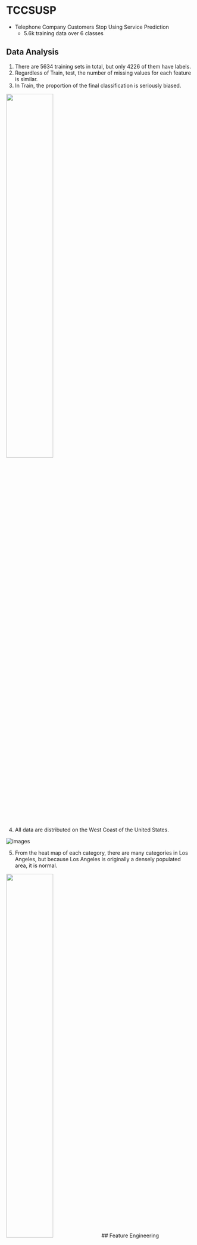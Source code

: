 # TCCSUSP
* Telephone Company Customers Stop Using Service Prediction
  * 5.6k training data over 6 classes

## Data Analysis

1. There are 5634 training sets in total, but only 4226 of them have labels.
2. Regardless of Train, test, the number of missing values for each feature is similar.
3. In Train, the proportion of the final classification is seriously biased.

<!-- ![images](https://github.com/ycchiu0703/Telephone-Company-Customers-Stop-Using-Service-Prediction/blob/main/images/Data%20distribution.jpg) -->
<img src="https://github.com/ycchiu0703/Telephone-Company-Customers-Stop-Using-Service-Prediction/blob/main/images/Data%20distribution.jpg" width="50%" height="50%">

4. All data are distributed on the West Coast of the United States.

![images](https://github.com/ycchiu0703/Telephone-Company-Customers-Stop-Using-Service-Prediction/blob/main/images/Total_Heatmap.jpg)

5. From the heat map of each category, there are many categories in Los Angeles, but because Los Angeles is originally a densely populated area, it is normal.

<!-- ![images](https://github.com/ycchiu0703/Telephone-Company-Customers-Stop-Using-Service-Prediction/blob/main/images/Each_Category_Heatmap.jpg) -->
<img src="https://github.com/ycchiu0703/Telephone-Company-Customers-Stop-Using-Service-Prediction/blob/main/images/Each_Category_Heatmap.jpg" width="50%" height="50%">
## Feature Engineering

### Feature 3~5： Age, Under 30, Senior Citizen

We believe that there is an obvious consideration relationship between the three features of 'Age', 'Under 30' and 'Senior Citizen', such as:

* If 'Age' < 30, 'Under 30' should be "Yes" and 'Senior Citizen' should be "No".
* If 65 > 'Age' >= 30, then 'Under 30' should be "No", and 'Senior Citizen' should also be "No".
* If 'Age' >= 65 , then 'Under 30' should be "No", and 'Senior Citizen' should be "Yes" After observation, we found that 'Age', 'Under 30', 'Senior Citizen' three The features all have missing parts of each other, so we use the above features to make up the value:
  * When 'Age' < 30 and 'Under 30' is a missing value, fill in the missing value: "Yes".
  * When 'Age' >= 65 and 'Senior Citizen' is a missing value, fill in the missing value: "Yes".
  * When 'Under 30' == "Yes" and 'Age' is a missing value, fill in the missing value: the mean of 'Age' < 30.
  * When 'Senior Citizen' == 'Yes' and 'Age' is a missing value, fill in the missing value: the mean of 'Age' >= 65.
  * When 'Under 30' == "No' and 'Senior Citizen' == "No" and 'Age' is a missing value, add the missing value: 65 > 'Age' >= 30 mean.
  * After the above complements 1~5, all the remaining missing values of 'Age' will be filled up: the mean of all 'Age' is calculated to be about 46.67527672739572.
  * Since 65 > all mean of 'Age' >= 30, the corresponding missing values of 'Under 30' and 'Senior Citizen' are filled with "No".

### Feature Importance of Xgboost

* 'Population' has a significant impact on the prediction of xgboost. In fact, after repeatedly filling in the missing values and adjusting the model, the importance of 'Population' still remains in the first position, which shows that 'Population' has a great influence on the prediction of xgboost.
* The importance of 'City' for xgboost prediction is also in the top ten. After repeated filling and model adjustment, 'City' still has a certain degree of influence
* Although the two Features 'Country' and 'State' are not as important to xgboost prediction as 'Population' and 'City', they are still on the list. We believe that perfecting the missing values of these two Features will allow xgboost to give more accurate prediction results.
* Therefore, we decided to try to use other Features to fill the gaps of the above features. It can be inferred that 'Country', 'State', 'City' and 'Population' can basically be obtained from 'Zip Code' or 'Lat' Long' to get the corresponding information. At the same time, we found that we can get the corresponding 'Zip Code' from 'Lat Long' to make it more complete, so as to fill in the missing values of other features.

### Feature 12~14： Lat Long, Latitude, Longitude
* After first observing the feature of 'Lat Long', it is found that the content is (Lat, Long), where "Lat" is the longitude and "Long" is the latitude. At the same time, 'Latitude' and 'Longitude' are exactly the corresponding longitude and latitude. Therefore, we use this property to complement the 'Lat Long' row:
  * When both 'Latitude' and 'Longitude' have values and 'Lat Long' is missing, use ('Latitude', 'Longitude') to complement 'Lat Long'.

### Feature 11： Zip Code
* We use [geopy](https://geopy.readthedocs.io/en/stable/) to convert the Zip Code corresponding to 'Lat Long' and use it to complement: 
  * When 'Lat Long' has a value and 'Zip Code' is missing, use the Zip Code converted from 'Lat Long' to 'Zip Code' for complement.

### Feature 8： Country
* When using the package converted by 'Zip Code', we found that there is no conversion of 'Country', so we use 'Lat Long' to convert the corresponding 'Country' and use it to complement:
  * When 'Lat Long' has value and 'Zip Code' is missing, use the Zip Code converted from 'Lat Long' to complement 'Zip Code'.

### Feature 9, 10, 15： State, City, Population
* We use the [search](https://uszipcode.readthedocs.io/uszipcode/search.html) to convert the State, City and Population corresponding to 'Zip Code', and use them to complement:
  * When 'Zip Code' has a value and 'State' is missing, use the State converted from 'Zip Code' to complement 'State', and if there is a missing value after complementing, add 'unknow' to it.
  * When 'Zip Code' has a value and 'City' is missing, use the City converted from 'Zip Code' to complement 'City', and if there is a missing value after the complement, add 'unknow'.
  * When 'Zip Code' has a value and 'Population' is a missing value, use the Population converted from 'Zip Code' to complement 'Population'. If there is a missing value after the complement, add the mean of all 'Population'.
* Note: It is worth noting that the 'City' converted with 'Zip Code' may not have a value,we speculate that it may be related to the regional planning of the United States. Some users may be in more remote places, so he may not belong to any city, but basically there must be a 'State' to which he belongs.
* In fact, the conversion method of [geopy](https://geopy.readthedocs.io/en/stable/) can also use 'Lat Long' to convert the corresponding 'State', 'City' and 'Population'
  * We also considered the solution of using 'Lat Long' to complement the value, but because even after using 'Lat Long' to complete the value, we still need to use 'Zip Code' to complete the value.
* As a result, the number of values filled by the two schemes is almost the same, but it is too time-consuming to use 'Lat Long' to convert compared to 'Zip Code' (you need to use the browser to find the information corresponding to 'Lat Long' every time. ), so we finally chose to convert with 'Zip Code'.

### Feature 2 ：Gender 
* We experimented with two ways of Encoding, namely "Frequency Endcoing" and "Label Endcoing", and found that "Label Endcoing" has more significant results for xgboost than "Frequency Endcoing".
* Therefore, in the selection of the best solution, we are more inclined to use "Label Endcoing" for 'Gender'.

### Feature 6~7: Dependents, Number of Dependents 
* We first fill the empty value of "Number of Dependents" with 0, then if "Number of Dependents" is greater than zero, then fill in "Yes" for Dependents, and finally perform label encoding to convert Yes to 1, and No to 0.

### The Method of Endcoing and Complement Value of Each Feature

<!-- ![images](https://github.com/ycchiu0703/Telephone-Company-Customers-Stop-Using-Service-Prediction/blob/main/images/Endcoing_1.jpg)
![images](https://github.com/ycchiu0703/Telephone-Company-Customers-Stop-Using-Service-Prediction/blob/main/images/Endcoing_2.jpg) -->

<img src="https://github.com/ycchiu0703/Telephone-Company-Customers-Stop-Using-Service-Prediction/blob/main/images/Endcoing_1.jpg" width="70%" height="70%">
<img src="https://github.com/ycchiu0703/Telephone-Company-Customers-Stop-Using-Service-Prediction/blob/main/images/Endcoing_2.jpg" width="70%" height="70%">

## Feature Choosing

* We use xgboost to judge the importance of features to choose which features to use.

<img src="https://github.com/ycchiu0703/Telephone-Company-Customers-Stop-Using-Service-Prediction/blob/main/images/Feature_Importance.jpg" width="50%" height="50%">

* When we only select the top 13 important features as training data, the Accurcy is the lowest, and when we select all the features as the training data, the Accurcy can be the highest.
* Such results are related to the characteristics of the model, because xgboost can get better results for more complex data.
* But if we use the Linear Base model, we may have different results,because too many features can make the linear model harder to learn.


